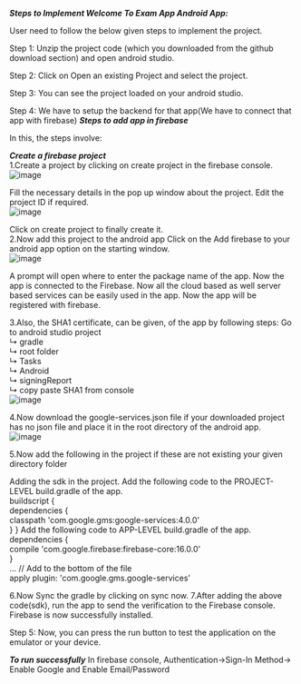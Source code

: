 ***Steps to Implement Welcome To Exam App Android App:***

User need to follow the below given steps to implement the project.

Step 1: Unzip the project code (which you downloaded from the github download section) and open android studio.<br>

Step 2: Click on Open an existing Project and select the project.<br>

Step 3: You can see the project loaded on your android studio.<br>

Step 4: We have to setup the backend for that app(We have to connect that app with firebase)
***Steps to add app in firebase***<br>

In this, the steps involve:<br>

***Create a firebase project***<br>
 1.Create a project by clicking on create project in the firebase console.<br>
   ![image](https://github.com/cse-250-2018/G55-Exam-System-Android/blob/main/firebase1.png)


   Fill the necessary details in the pop up window about the project. Edit the project ID if required.<br>
   ![image](https://github.com/cse-250-2018/G55-Exam-System-Android/blob/main/firebase2.png)<br>

Click on create project to finally create it.<br>
2.Now add this project to the android app
   Click on the Add firebase to your android app option on the starting window.<br>
   ![image](https://github.com/cse-250-2018/G55-Exam-System-Android/blob/main/firebase3.png)<br>


A prompt will open where to enter the package name of the app.
Now the app is connected to the Firebase. Now all the cloud based as well server based services can be easily used in the app.
Now the app will be registered with firebase.<br>

3.Also, the SHA1 certificate, can be given, of the app by following steps:
Go to android studio project<br>
 ↳ gradle<br>
   ↳ root folder<br>
     ↳ Tasks<br>
       ↳ Android<br>
         ↳ signingReport<br>
           ↳ copy paste SHA1 from console<br>
 ![image](https://github.com/cse-250-2018/G55-Exam-System-Android/blob/main/firebase4.png)<br>

4.Now download the google-services.json file if your downloaded project has no json file and
place it in the root directory of the android app.<br>
![image](https://github.com/cse-250-2018/G55-Exam-System-Android/blob/main/firebase5.png)<br>

5.Now add the following in the project if these are not existing your given directory folder

Adding the sdk in the project.
Add the following code to the PROJECT-LEVEL build.gradle of the app.<br>
buildscript {<br>
  dependencies {<br>
    classpath 'com.google.gms:google-services:4.0.0'<br>
  }
}
Add the following code to APP-LEVEL build.gradle of the app.<br>
dependencies {<br>
  compile 'com.google.firebase:firebase-core:16.0.0'<br>
}<br>
...
// Add to the bottom of the file<br>
apply plugin: 'com.google.gms.google-services'<br>


6.Now Sync the gradle by clicking on sync now.
7.After adding the above code(sdk), run the app to send the verification to the Firebase console.
Firebase is now successfully installed.

Step 5: Now, you can press the run button to test the application on the emulator or your device.



***To run successfully***
In firebase console,
Authentication->Sign-In Method->
     Enable Google and Enable Email/Password
